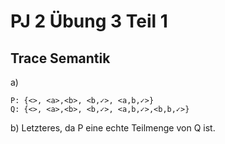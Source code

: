 # PJ 2 Übung 3 Teil 1
## Trace Semantik
a)

    P: {<>, <a>,<b>, <b,✓>, <a,b,✓>}
    Q: {<>, <a>,<b>, <b,✓>, <a,b,✓>,<b,b,✓>}

b)
Letzteres, da P eine echte Teilmenge von Q ist.